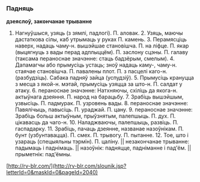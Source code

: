 ### Падняць
**дзеяслоў, закончанае трыванне**

1. Нагнуўшыся, узяць (з зямлі, падлогі). П. аловак. 2. Узяць, маючы дастаткова сілы, каб утрымаць у руках П. камень. 3. Перамясціць наверх, надаць чаму-н. вышэйшае становішча. П. на ліфце. П. якар (выцягнуць з вады перад адплыццём). П. заслону сцэны. П. галаву (таксама пераноснае значэнне: стаць бадзёрым, смелым). 4. Дапамагчы або прымусіць устаць; зноў надаць каму-, чаму-н. стаячае становішча. П. павалены плот. П. з пасцелі каго-н. (разбудзіць). Сабака падняў зайца (успудзіў). 5. Прымусіць крануцца з месца з якой-н. мэтай, прымусіць узяцца за што-н. П. салдат у атаку. 6. пераноснае значэнне: Натхняючы, схіліць да якога-н. актыўнага дзеяння. П. народ на барацьбу. 7. Зрабіць вышэйшым, узвысіць. П. падмурак. П. узровень вады. 8. пераноснае значэнне: Павялічыць, павысіць. П. ураджай. П. цану. 9. пераноснае значэнне: Зрабіць больш актыўным, прыўзнятым, палепшыць. П. дух. П. цікавасць да чаго-н. 10. Наладжваючы, палепшыць, развіць. П. гаспадарку. 11. Зрабіць, пачаць дзеянне, названае назоўнікам. П. бунт (узбунтавацца). П. смех. П. трывогу. П. пытанне. 12. Тое, што і узараць (спецыяльны тэрмін). П. цаліну. || незакончанае трыванне: падымаць і паднімаць. || назоўнік: падняцце, падніманне і пад'ём. || прыметнік: пад'ёмны.

<a rel="author">[http://rv-blr.com/](http://rv-blr.com/slounik.jsp?letterId=0&maskId=0&pageId=2040)</a>
